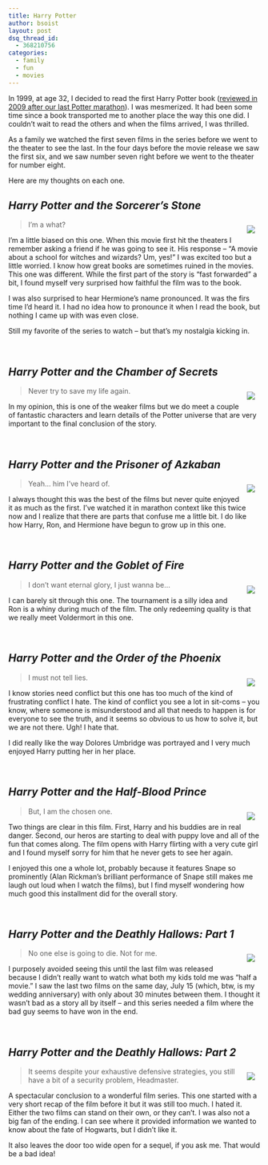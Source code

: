 ```yaml
---
title: Harry Potter
author: bsoist
layout: post
dsq_thread_id:
  - 368210756
categories:
  - family
  - fun
  - movies
---
```

In 1999, at age 32, I decided to read the first Harry Potter book ([reviewed in 2009 after our last Potter marathon][1]). I was mesmerized. It had been some time since a book transported me to another place the way this one did. I couldn&#8217;t wait to read the others and when the films arrived, I was thrilled.

As a family we watched the first seven films in the series before we went to the theater to see the last. In the four days before the movie release we saw the first six, and we saw number seven right before we went to the theater for number eight. 

Here are my thoughts on each one.

## *Harry Potter and the Sorcerer&#8217;s Stone*

<div style="float:right;padding:10px;">
  <a href="http://www.amazon.com/gp/product/B002DQLGHU/ref=as_li_ss_il?ie=UTF8&#038;tag=weifyoasme-20&#038;linkCode=as2&#038;camp=217145&#038;creative=399373&#038;creativeASIN=B002DQLGHU"><img border="0" src="http://ws.assoc-amazon.com/widgets/q?_encoding=UTF8&#038;Format=_SL110_&#038;ASIN=B002DQLGHU&#038;MarketPlace=US&#038;ID=AsinImage&#038;WS=1&#038;tag=weifyoasme-20&#038;ServiceVersion=20070822" /></a><img src="http://www.assoc-amazon.com/e/ir?t=weifyoasme-20&#038;l=as2&#038;o=1&#038;a=B002DQLGHU&#038;camp=217145&#038;creative=399373" width="1" height="1" border="0" alt="" style="border:none !important; margin:0px !important;" />
</div>

> I&#8217;m a what?

I&#8217;m a little biased on this one. When this movie first hit the theaters I remember asking a friend if he was going to see it. His response &#8211; &#8220;A movie about a school for witches and wizards? Um, yes!&#8221; I was excited too but a little worried. I know how great books are sometimes ruined in the movies. This one was different. While the first part of the story is &#8220;fast forwarded&#8221; a bit, I found myself very surprised how faithful the film was to the book.

I was also surprised to hear Hermione&#8217;s name pronounced. It was the firs time I&#8217;d heard it. I had no idea how to pronounce it when I read the book, but nothing I came up with was even close.

Still my favorite of the series to watch &#8211; but that&#8217;s my nostalgia kicking in.

<div style="clear:both;">
  &nbsp;
</div>

## *Harry Potter and the Chamber of Secrets*

<div style="float:right;padding:10px;">
  <a href="http://www.amazon.com/gp/product/B002DQDV6Y/ref=as_li_ss_il?ie=UTF8&#038;tag=weifyoasme-20&#038;linkCode=as2&#038;camp=217145&#038;creative=399373&#038;creativeASIN=B002DQDV6Y"><img border="0" src="http://ws.assoc-amazon.com/widgets/q?_encoding=UTF8&#038;Format=_SL110_&#038;ASIN=B002DQDV6Y&#038;MarketPlace=US&#038;ID=AsinImage&#038;WS=1&#038;tag=weifyoasme-20&#038;ServiceVersion=20070822" /></a><img src="http://www.assoc-amazon.com/e/ir?t=weifyoasme-20&#038;l=as2&#038;o=1&#038;a=B002DQDV6Y&#038;camp=217145&#038;creative=399373" width="1" height="1" border="0" alt="" style="border:none !important; margin:0px !important;" />
</div>

> Never try to save my life again.

In my opinion, this is one of the weaker films but we do meet a couple of fantastic characters and learn details of the Potter universe that are very important to the final conclusion of the story.

<div style="clear:both;">
  &nbsp;
</div>

## *Harry Potter and the Prisoner of Azkaban*

<div style="float:right;padding:10px;">
  <a href="http://www.amazon.com/gp/product/B00271DNP4/ref=as_li_ss_il?ie=UTF8&#038;tag=weifyoasme-20&#038;linkCode=as2&#038;camp=217145&#038;creative=399373&#038;creativeASIN=B00271DNP4"><img border="0" src="http://ws.assoc-amazon.com/widgets/q?_encoding=UTF8&#038;Format=_SL110_&#038;ASIN=B00271DNP4&#038;MarketPlace=US&#038;ID=AsinImage&#038;WS=1&#038;tag=weifyoasme-20&#038;ServiceVersion=20070822" /></a><img src="http://www.assoc-amazon.com/e/ir?t=weifyoasme-20&#038;l=as2&#038;o=1&#038;a=B00271DNP4&#038;camp=217145&#038;creative=399373" width="1" height="1" border="0" alt="" style="border:none !important; margin:0px !important;" />
</div>

> Yeah&#8230; him I&#8217;ve heard of.

I always thought this was the best of the films but never quite enjoyed it as much as the first. I&#8217;ve watched it in marathon context like this twice now and I realize that there are parts that confuse me a little bit. I do like how Harry, Ron, and Hermione have begun to grow up in this one.

<div style="clear:both;">
  &nbsp;
</div>

## *Harry Potter and the Goblet of Fire*

<div style="float:right;padding:10px;">
  <a href="http://www.amazon.com/gp/product/B000HKY9W8/ref=as_li_ss_il?ie=UTF8&#038;tag=weifyoasme-20&#038;linkCode=as2&#038;camp=217145&#038;creative=399373&#038;creativeASIN=B000HKY9W8"><img border="0" src="http://ws.assoc-amazon.com/widgets/q?_encoding=UTF8&#038;Format=_SL110_&#038;ASIN=B000HKY9W8&#038;MarketPlace=US&#038;ID=AsinImage&#038;WS=1&#038;tag=weifyoasme-20&#038;ServiceVersion=20070822" /></a><img src="http://www.assoc-amazon.com/e/ir?t=weifyoasme-20&#038;l=as2&#038;o=1&#038;a=B000HKY9W8&#038;camp=217145&#038;creative=399373" width="1" height="1" border="0" alt="" style="border:none !important; margin:0px !important;" />
</div>

> I don&#8217;t want eternal glory, I just wanna be&#8230;

I can barely sit through this one. The tournament is a silly idea and Ron is a whiny during much of the film. The only redeeming quality is that we really meet Voldermort in this one.

<div style="clear:both;">
  &nbsp;
</div>

## *Harry Potter and the Order of the Phoenix*

<div style="float:right;padding:10px;">
  <a href="http://www.amazon.com/gp/product/B0012GE91W/ref=as_li_ss_il?ie=UTF8&#038;tag=weifyoasme-20&#038;linkCode=as2&#038;camp=217145&#038;creative=399373&#038;creativeASIN=B0012GE91W"><img border="0" src="http://ws.assoc-amazon.com/widgets/q?_encoding=UTF8&#038;Format=_SL110_&#038;ASIN=B0012GE91W&#038;MarketPlace=US&#038;ID=AsinImage&#038;WS=1&#038;tag=weifyoasme-20&#038;ServiceVersion=20070822" /></a><img src="http://www.assoc-amazon.com/e/ir?t=weifyoasme-20&#038;l=as2&#038;o=1&#038;a=B0012GE91W&#038;camp=217145&#038;creative=399373" width="1" height="1" border="0" alt="" style="border:none !important; margin:0px !important;" />
</div>

> I must not tell lies.

I know stories need conflict but this one has too much of the kind of frustrating conflict I hate. The kind of conflict you see a lot in sit-coms &#8211; you know, where someone is misunderstood and all that needs to happen is for everyone to see the truth, and it seems so obvious to us how to solve it, but we are not there. Ugh! I hate that.

I did really like the way Dolores Umbridge was portrayed and I very much enjoyed Harry putting her in her place.

<div style="clear:both;">
  &nbsp;
</div>

## *Harry Potter and the Half-Blood Prince*

<div style="float:right;padding:10px;">
  <a href="http://www.amazon.com/gp/product/B002RVCD6O/ref=as_li_ss_il?ie=UTF8&#038;tag=weifyoasme-20&#038;linkCode=as2&#038;camp=217145&#038;creative=399373&#038;creativeASIN=B002RVCD6O"><img border="0" src="http://ws.assoc-amazon.com/widgets/q?_encoding=UTF8&#038;Format=_SL110_&#038;ASIN=B002RVCD6O&#038;MarketPlace=US&#038;ID=AsinImage&#038;WS=1&#038;tag=weifyoasme-20&#038;ServiceVersion=20070822" /></a><img src="http://www.assoc-amazon.com/e/ir?t=weifyoasme-20&#038;l=as2&#038;o=1&#038;a=B002RVCD6O&#038;camp=217145&#038;creative=399373" width="1" height="1" border="0" alt="" style="border:none !important; margin:0px !important;" />
</div>

> But, I am the chosen one.

Two things are clear in this film. First, Harry and his buddies are in real danger. Second, our heros are starting to deal with puppy love and all of the fun that comes along. The film opens with Harry flirting with a very cute girl and I found myself sorry for him that he never gets to see her again.

I enjoyed this one a whole lot, probably because it features Snape so prominently (Alan Rickman&#8217;s brilliant performance of Snape still makes me laugh out loud when I watch the films), but I find myself wondering how much good this installment did for the overall story.

<div style="clear:both;">
  &nbsp;
</div>

## *Harry Potter and the Deathly Hallows: Part 1*

<div style="float:right;padding:10px;">
  <a href="http://www.amazon.com/gp/product/B004WMKSH2/ref=as_li_ss_il?ie=UTF8&#038;tag=weifyoasme-20&#038;linkCode=as2&#038;camp=217145&#038;creative=399373&#038;creativeASIN=B004WMKSH2"><img border="0" src="http://ws.assoc-amazon.com/widgets/q?_encoding=UTF8&#038;Format=_SL110_&#038;ASIN=B004WMKSH2&#038;MarketPlace=US&#038;ID=AsinImage&#038;WS=1&#038;tag=weifyoasme-20&#038;ServiceVersion=20070822" /></a><img src="http://www.assoc-amazon.com/e/ir?t=weifyoasme-20&#038;l=as2&#038;o=1&#038;a=B004WMKSH2&#038;camp=217145&#038;creative=399373" width="1" height="1" border="0" alt="" style="border:none !important; margin:0px !important;" />
</div>

> No one else is going to die. Not for me.

I purposely avoided seeing this until the last film was released because I didn&#8217;t really want to watch what both my kids told me was &#8220;half a movie.&#8221; I saw the last two films on the same day, July 15 (which, btw, is my wedding anniversary) with only about 30 minutes between them. I thought it wasn&#8217;t bad as a story all by itself &#8211; and this series needed a film where the bad guy seems to have won in the end.

<div style="clear:both;">
  &nbsp;
</div>

## *Harry Potter and the Deathly Hallows: Part 2*

<div style="float:right;padding:10px;">
  <a href="http://www.amazon.com/gp/product/B001UV4XIS/ref=as_li_ss_il?ie=UTF8&#038;tag=weifyoasme-20&#038;linkCode=as2&#038;camp=217145&#038;creative=399373&#038;creativeASIN=B001UV4XIS"><img border="0" src="http://ws.assoc-amazon.com/widgets/q?_encoding=UTF8&#038;Format=_SL110_&#038;ASIN=B001UV4XIS&#038;MarketPlace=US&#038;ID=AsinImage&#038;WS=1&#038;tag=weifyoasme-20&#038;ServiceVersion=20070822" /></a><img src="http://www.assoc-amazon.com/e/ir?t=&#038;l=as2&#038;o=1&#038;a=B001UV4XIS&#038;camp=217145&#038;creative=399373" width="1" height="1" border="0" alt="" style="border:none !important; margin:0px !important;" />
</div>

> It seems despite your exhaustive defensive strategies, you still have a bit of a security problem, Headmaster.

A spectacular conclusion to a wonderful film series. This one started with a very short recap of the film before it but it was still too much. I hated it. Either the two films can stand on their own, or they can&#8217;t. I was also not a big fan of the ending. I can see where it provided information we wanted to know about the fate of Hogwarts, but I didn&#8217;t like it.

It also leaves the door too wide open for a sequel, if you ask me. That would be a bad idea!

<div style="clear:both;">
  &nbsp;
</div>

 [1]: http://whsjr.soistmann.com/oped/2009/08/06/book-review-harry-potter-and-the-sorcerers-stone/
